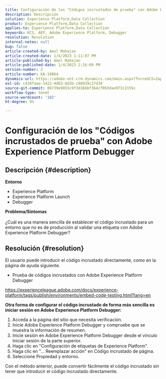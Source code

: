 ```yaml
---
title: Configuración de los "Códigos incrustados de prueba" con Adobe Experience Platform Debugger
description: Descripción
solution: Experience Platform,Data Collection
product: Experience Platform,Data Collection
applies-to: Experience Platform,Data Collection
keywords: KCS, AEP, Adobe Experience Platform, Debugger
resolution: Resolution
internal-notes: null
bug: false
article-created-by: Amol Mahajan
article-created-date: 1/4/2023 1:11:07 PM
article-published-by: Amol Mahajan
article-published-date: 1/4/2023 2:16:09 PM
version-number: 2
article-number: KA-19864
dynamics-url: https://adobe-ent.crm.dynamics.com/main.aspx?forceUCI=1&pagetype=entityrecord&etn=knowledgearticle&id=9d41f23a-318c-ed11-81ad-6045bd0061cb
exl-id: c438faee-1422-4d03-8d2b-c98939c27d39
source-git-commit: 86739e9855c9f3d16bbf364cf063dae973c2155c
workflow-type: tm+mt
source-wordcount: '182'
ht-degree: 9%

---
```


# Configuración de los &quot;Códigos incrustados de prueba&quot; con Adobe Experience Platform Debugger

## Descripción {#description}

<b>Entorno</b>
- Experience Platform
- Experience Platform Launch
- Debugger



<b>Problema/Síntomas</b><br><br>¿Cuál es una manera sencilla de establecer el código incrustado para un entorno que no es de producción al validar una etiqueta con Adobe Experience Platform Debugger?<br>

## Resolución {#resolution}

El usuario puede introducir el código incrustado directamente, como en la página de ayuda siguiente.
- Prueba de códigos incrustados con Adobe Experience Platform Debugger


https://experienceleague.adobe.com/docs/experience-platform/tags/publish/environments/embed-code-testing.html?lang=en

<b>Otra forma de configurar el código incrustado de forma más sencilla es iniciar sesión en Adobe Experience Platform Debugger:</b>

1. Acceda a la página del sitio que necesita verificación.
2. Inicie Adobe Experience Platform Debugger y compruebe que se muestra la información de resumen.
3. Inicie sesión en Adobe Experience Platform Debugger desde el vínculo Iniciar sesión de la parte superior.
4. Haga clic en &quot;Configuración de etiquetas de Experience Platform&quot;.
5. Haga clic en &quot;... Reemplazar acción&quot; en Código incrustado de página.
6. Seleccione Propiedad y entorno.


Con el método anterior, puede convertir fácilmente el código incrustado sin tener que introducir el código incrustado directamente.
